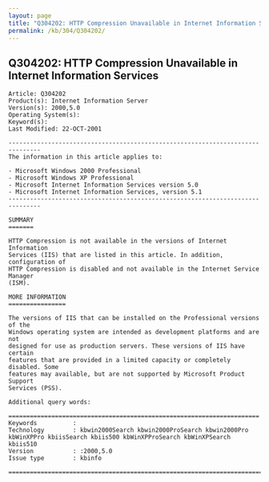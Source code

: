 ```yaml
---
layout: page
title: "Q304202: HTTP Compression Unavailable in Internet Information Services"
permalink: /kb/304/Q304202/
---
```


## Q304202: HTTP Compression Unavailable in Internet Information Services

	Article: Q304202
	Product(s): Internet Information Server
	Version(s): 2000,5.0
	Operating System(s): 
	Keyword(s): 
	Last Modified: 22-OCT-2001
	
	-------------------------------------------------------------------------------
	The information in this article applies to:
	
	- Microsoft Windows 2000 Professional 
	- Microsoft Windows XP Professional 
	- Microsoft Internet Information Services version 5.0 
	- Microsoft Internet Information Services, version 5.1 
	-------------------------------------------------------------------------------
	
	SUMMARY
	=======
	
	HTTP Compression is not available in the versions of Internet Information
	Services (IIS) that are listed in this article. In addition, configuration of
	HTTP Compression is disabled and not available in the Internet Service Manager
	(ISM).
	
	MORE INFORMATION
	================
	
	The versions of IIS that can be installed on the Professional versions of the
	Windows operating system are intended as development platforms and are not
	designed for use as production servers. These versions of IIS have certain
	features that are provided in a limited capacity or completely disabled. Some
	features may available, but are not supported by Microsoft Product Support
	Services (PSS).
	
	Additional query words:
	
	======================================================================
	Keywords          :  
	Technology        : kbwin2000Search kbwin2000ProSearch kbwin2000Pro kbWinXPPro kbiisSearch kbiis500 kbWinXPProSearch kbWinXPSearch kbiis510
	Version           : :2000,5.0
	Issue type        : kbinfo
	
	=============================================================================
	
